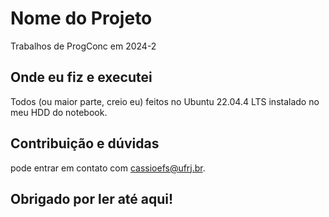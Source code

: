 # Nome do Projeto

Trabalhos de ProgConc em 2024-2

## Onde eu fiz e executei

Todos (ou maior parte, creio eu) feitos no Ubuntu 22.04.4 LTS instalado no meu HDD do notebook.

## Contribuição e dúvidas

pode entrar em contato com cassioefs@ufrj.br.

## Obrigado por ler até aqui!